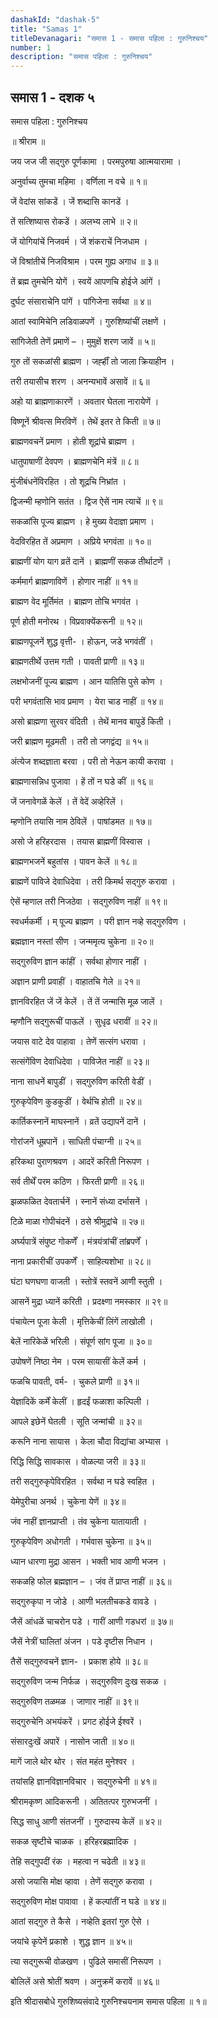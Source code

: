 ```yaml
---
dashakId: "dashak-5"
title: "Samas 1"
titleDevanagari: "समास 1 - समास पहिला : गुरुनिश्चय"
number: 1
description: "समास पहिला : गुरुनिश्चय"
---
```


## समास 1 - दशक ५

समास पहिला : गुरुनिश्चय

॥ श्रीराम ॥

जय जज जी सद्‌गुरु पूर्णकामा । परमपुरुषा आत्मयारामा ।

अनुर्वाच्य तुमचा महिमा । वर्णिला न वचे ॥ १॥

जें वेदांस सांकडें । जें शब्दासि कानडें ।

तें सत्शिष्यास रोकडें । अलभ्य लाभे ॥ २॥

जें योगियांचें निजवर्म । जें शंकराचें निजधाम ।

जें विश्रांतीचें निजविश्राम । परम गुह्य अगाध ॥ ३॥

तें ब्रह्म तुमचेनि योगें । स्वयें आपणचि हो‍ईजे आंगें ।

दुर्घट संसाराचेनि पांगें । पांगिजेना सर्वथा ॥ ४॥

आतां स्वामिचेनि लडिवाळपणें । गुरुशिष्यांचीं लक्षणें ।

सांगिजेती तेणें प्रमाणें – । मुमुक्षें शरण जावें ॥ ५॥

गुरु तों सकळांसी ब्राह्मण । जर्ह्हीं तो जाला क्रियाहीन ।

तरी तयासीच शरण । अनन्यभावें असावें ॥ ६॥

अहो या ब्राह्मणाकारणें । अवतार घेतला नारायेणें ।

विष्णूनें श्रीवत्स मिरविणें । तेथें इतर ते किती ॥ ७॥

ब्राह्मणवचनें प्रमाण । होती शूद्रांचे ब्राह्मण ।

धातुपाषाणीं देवपण । ब्राह्मणचेनि मंत्रें ॥ ८॥

मुंजीबंधनेंविरहित । तो शूद्रचि निभ्रांत ।

द्विजन्मी म्हणोनि सतंत । द्विज ऐसें नाम त्याचें ॥ ९॥

सकळांसि पूज्य ब्राह्मण । हे मुख्य वेदाज्ञा प्रमाण ।

वेदविरहित तें अप्रमाण । अप्रिये भगवंता ॥ १०॥

ब्राह्मणीं योग याग व्रतें दानें । ब्राह्मणीं सकळ तीर्थाटणें ।

कर्ममार्ग ब्राह्मणाविणें । होणार नाहीं ॥ ११॥

ब्राह्मण वेद मूर्तिमंत । ब्राह्मण तोचि भगवंत ।

पूर्ण होती मनोरथ । विप्रवाक्येंकरूनी ॥ १२॥

ब्राह्मणपूजनें शुद्ध वृत्ती- । हो‍ऊन, जडे भगवंतीं ।

ब्राह्मणतीर्थे उत्तम गती । पावती प्राणी ॥ १३॥

लक्षभोजनीं पूज्य ब्राह्मण । आन यातिसि पुसे कोण ।

परी भगवंतासि भाव प्रमाण । येरा चाड नाहीं ॥ १४॥

असो ब्राह्मणा सुरवर वंदिती । तेथें मानव बापुडें किती ।

जरी ब्राह्मण मूढमती । तरी तो जगद्वंद्य ॥ १५॥

अंत्येज शब्दज्ञाता बरवा । परी तो ने‍ऊन कायी करावा ।

ब्राह्मणासन्निध पुजावा । हें तों न घडे कीं ॥ १६॥

जें जनावेगळें केलें । तें वेदें अव्हेरिलें ।

म्हणोनि तयासि नाम ठेविलें । पाषांडमत ॥ १७॥

असो जे हरिहरदास । तयास ब्राह्मणीं विस्वास ।

ब्राह्मणभजनें बहुतांस । पावन केलें ॥ १८॥

ब्राह्मणें पाविजे देवाधिदेवा । तरी किमर्थ सद्‌गुरु करावा ।

ऐसें म्हणाल तरी निजठेवा । सद्‌गुरुविण नाहीं ॥ १९॥

स्वधर्मकर्मी । म् पूज्य ब्राह्मण । परी ज्ञान नव्हे सद्‌गुरुविण ।

ब्रह्मज्ञान नस्तां सीण । जन्ममृत्य चुकेना ॥ २०॥

सद्‌गुरुविण ज्ञान कांहीं । सर्वथा होणार नाहीं ।

अज्ञान प्राणी प्रवाहीं । वाहातचि गेले ॥ २१॥

ज्ञानविरहित जें जें केलें । तें तें जन्मासि मूळ जालें ।

म्हणौनि सद्गुरूचीं पा‍ऊलें । सुधृढ धरावीं ॥ २२॥

जयास वाटे देव पाहावा । तेणें सत्संग धरावा ।

सत्संगेंविण देवाधिदेवा । पाविजेत नाहीं ॥ २३॥

नाना साधनें बापुडीं । सद्‌गुरुविण करिती वेडीं ।

गुरुकृपेविण कुडकुडीं । वेर्थचि होती ॥ २४॥

कार्तिकस्नानें माघस्नानें । व्रतें उद्यापनें दानें ।

गोरांजनें धूम्रपानें । साधिती पंचाग्नी ॥ २५॥

हरिकथा पुराणश्रवण । आदरें करिती निरूपण ।

सर्व तीर्थें परम कठिण । फिरती प्राणी ॥ २६॥

झळफळित देवतार्चनें । स्नानें संध्या दर्भासनें ।

टिळे माळा गोपीचंदनें । ठसे श्रीमुद्रांचे ॥ २७॥

अर्घ्यपात्रें संपुष्ट गोकर्णें । मंत्रयंत्रांचीं तांब्रपर्णें ।

नाना प्रकारीचीं उपकर्णें । साहित्यशोभा ॥ २८॥

घंटा घणघणा वाजती । स्तोत्रें स्तवनें आणी स्तुती ।

आसनें मुद्रा ध्यानें करिती । प्रदक्ष्णा नमस्कार ॥ २९॥

पंचायेत्न पूजा केली । मृत्तिकेचीं लिंगें लाखोली ।

बेलें नारिकेळें भरिली । संपूर्ण सांग पूजा ॥ ३०॥

उपोषणें निष्ठा नेम । परम सायासीं केलें कर्म ।

फळचि पावती, वर्म- । चुकले प्राणी ॥ ३१॥

येज्ञादिकें कर्में केलीं । हृदईं फळाशा कल्पिली ।

आपले इछेनें घेतली । सूति जन्मांची ॥ ३२॥

करूनि नाना सायास । केला चौदा विद्यांचा अभ्यास ।

रिद्धि सिद्धि सावकास । वोळल्या जरी ॥ ३३॥

तरी सद्‌गुरुकृपेविरहित । सर्वथा न घडे स्वहित ।

येमेपुरीचा अनर्थ । चुकेना येणें ॥ ३४॥

जंव नाहीं ज्ञानप्राप्ती । तंव चुकेना यातायाती ।

गुरुकृपेविण अधोगती । गर्भवास चुकेना ॥ ३५॥

ध्यान धारणा मुद्रा आसन । भक्ती भाव आणी भजन ।

सकळहि फोल ब्रह्मज्ञान – । जंव तें प्राप्त नाहीं ॥ ३६॥

सद्‌गुरुकृपा न जोडे । आणी भलतीचकडे वावडे ।

जैसें आंधळें चाचरोन पडे । गारीं आणी गडधरां ॥ ३७॥

जैसें नेत्रीं घालितां अंजन । पडे दृष्टीस निधान ।

तैसें सद्‌गुरुवचनें ज्ञान- । प्रकाश होये ॥ ३८॥

सद्‌गुरुविण जन्म निर्फळ । सद्‌गुरुविण दुःख सकळ ।

सद्‌गुरुविण तळमळ । जाणार नाहीं ॥ ३९॥

सद्‌गुरुचेनि अभयंकरें । प्रगट हो‍ईजे ईश्वरें ।

संसारदुःखें अपारें । नासोन जाती ॥ ४०॥

मागें जाले थोर थोर । संत महंत मुनेश्वर ।

तयांसहि ज्ञानविज्ञानविचार । सद्‌गुरुचेनी ॥ ४१॥

श्रीरामकृष्ण आदिकरूनी । अतितत्पर गुरुभजनीं ।

सिद्ध साधु आणी संतजनीं । गुरुदास्य केलें ॥ ४२॥

सकळ सृष्टीचे चाळक । हरिहरब्रह्मादिक ।

तेहि सद्गुपदीं रंक । महत्वा न चढेती ॥ ४३॥

असो जयासि मोक्ष व्हावा । तेणें सद्‌गुरु करावा ।

सद्‌गुरुविण मोक्ष पावावा । हें कल्पांतीं न घडे ॥ ४४॥

आतां सद्‌गुरु ते कैसे । नव्हेति इतरां गुरु ऐसे ।

जयांचे कृपेनें प्रकाशे । शुद्ध ज्ञान ॥ ४५॥

त्या सद्गुरूची वोळखण । पुढिले समासीं निरूपण ।

बोलिलें असे श्रोतीं श्रवण । अनुक्रमें करावें ॥ ४६॥

इति श्रीदासबोधे गुरुशिष्यसंवादे गुरुनिश्चयनाम समास पहिला ॥ १॥